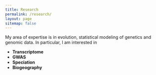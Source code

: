 ```yaml
---
title: Research
permalink: /research/
layout: page
sitemap: false 
---
```


My area of expertise is in evolution, statistical modeling of genetics and genomic data. In particular, I am interested in

* __Transcriptome__
* __GWAS__
* __Speciation__
* __Biogeography__
